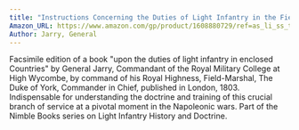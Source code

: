 ```yaml
---
title: "Instructions Concerning the Duties of Light Infantry in the Field"
Amazon_URL: https://www.amazon.com/gp/product/1608880729/ref=as_li_ss_tl?ie=UTF8&linkCode=ll1&tag=internetbo00a-20
Author: Jarry, General
---
```

Facsimile edition of a book "upon the duties of light infantry in enclosed Countries" by General Jarry, Commandant of the Royal Military College at High Wycombe, by command of his Royal Highness, Field-Marshal, The Duke of York, Commander in Chief, published in London, 1803. Indispensable for understanding the doctrine and training of this crucial branch of service at a pivotal moment in the Napoleonic wars. Part of the Nimble Books series on Light Infantry History and Doctrine.